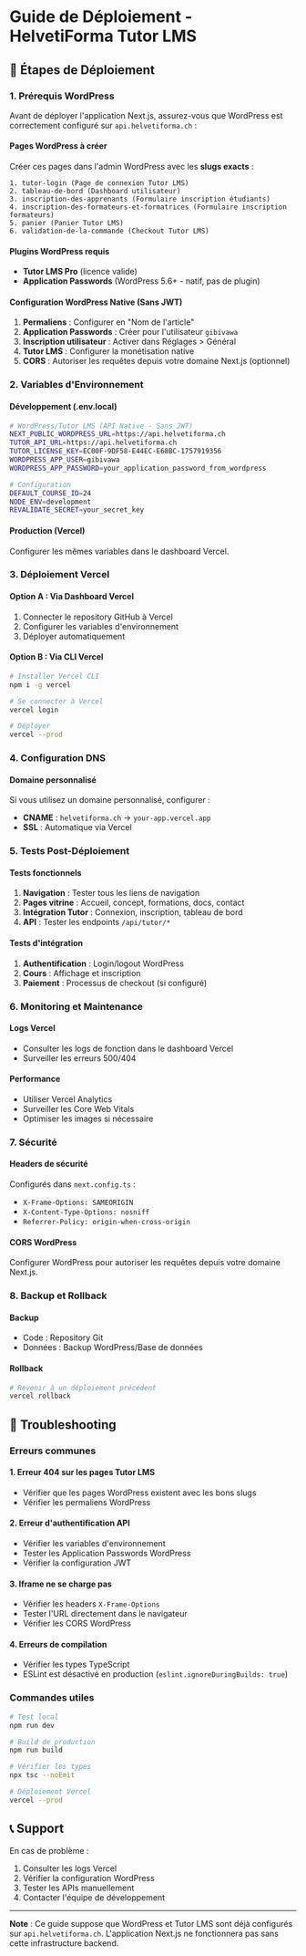 # Guide de Déploiement - HelvetiForma Tutor LMS

## 🚀 Étapes de Déploiement

### 1. Prérequis WordPress

Avant de déployer l'application Next.js, assurez-vous que WordPress est correctement configuré sur `api.helvetiforma.ch` :

#### Pages WordPress à créer
Créer ces pages dans l'admin WordPress avec les **slugs exacts** :

```
1. tutor-login (Page de connexion Tutor LMS)
2. tableau-de-bord (Dashboard utilisateur)
3. inscription-des-apprenants (Formulaire inscription étudiants)
4. inscription-des-formateurs-et-formatrices (Formulaire inscription formateurs)
5. panier (Panier Tutor LMS)
6. validation-de-la-commande (Checkout Tutor LMS)
```

#### Plugins WordPress requis
- **Tutor LMS Pro** (licence valide)
- **Application Passwords** (WordPress 5.6+ - natif, pas de plugin)

#### Configuration WordPress Native (Sans JWT)
1. **Permaliens** : Configurer en "Nom de l'article"
2. **Application Passwords** : Créer pour l'utilisateur `gibivawa`
3. **Inscription utilisateur** : Activer dans Réglages > Général
4. **Tutor LMS** : Configurer la monétisation native
5. **CORS** : Autoriser les requêtes depuis votre domaine Next.js (optionnel)

### 2. Variables d'Environnement

#### Développement (.env.local)
```bash
# WordPress/Tutor LMS (API Native - Sans JWT)
NEXT_PUBLIC_WORDPRESS_URL=https://api.helvetiforma.ch
TUTOR_API_URL=https://api.helvetiforma.ch
TUTOR_LICENSE_KEY=EC00F-9DF58-E44EC-E68BC-1757919356
WORDPRESS_APP_USER=gibivawa
WORDPRESS_APP_PASSWORD=your_application_password_from_wordpress

# Configuration
DEFAULT_COURSE_ID=24
NODE_ENV=development
REVALIDATE_SECRET=your_secret_key
```

#### Production (Vercel)
Configurer les mêmes variables dans le dashboard Vercel.

### 3. Déploiement Vercel

#### Option A : Via Dashboard Vercel
1. Connecter le repository GitHub à Vercel
2. Configurer les variables d'environnement
3. Déployer automatiquement

#### Option B : Via CLI Vercel
```bash
# Installer Vercel CLI
npm i -g vercel

# Se connecter à Vercel
vercel login

# Déployer
vercel --prod
```

### 4. Configuration DNS

#### Domaine personnalisé
Si vous utilisez un domaine personnalisé, configurer :
- **CNAME** : `helvetiforma.ch` → `your-app.vercel.app`
- **SSL** : Automatique via Vercel

### 5. Tests Post-Déploiement

#### Tests fonctionnels
1. **Navigation** : Tester tous les liens de navigation
2. **Pages vitrine** : Accueil, concept, formations, docs, contact
3. **Intégration Tutor** : Connexion, inscription, tableau de bord
4. **API** : Tester les endpoints `/api/tutor/*`

#### Tests d'intégration
1. **Authentification** : Login/logout WordPress
2. **Cours** : Affichage et inscription
3. **Paiement** : Processus de checkout (si configuré)

### 6. Monitoring et Maintenance

#### Logs Vercel
- Consulter les logs de fonction dans le dashboard Vercel
- Surveiller les erreurs 500/404

#### Performance
- Utiliser Vercel Analytics
- Surveiller les Core Web Vitals
- Optimiser les images si nécessaire

### 7. Sécurité

#### Headers de sécurité
Configurés dans `next.config.ts` :
- `X-Frame-Options: SAMEORIGIN`
- `X-Content-Type-Options: nosniff`
- `Referrer-Policy: origin-when-cross-origin`

#### CORS WordPress
Configurer WordPress pour autoriser les requêtes depuis votre domaine Next.js.

### 8. Backup et Rollback

#### Backup
- Code : Repository Git
- Données : Backup WordPress/Base de données

#### Rollback
```bash
# Revenir à un déploiement précédent
vercel rollback
```

## 🔧 Troubleshooting

### Erreurs communes

#### 1. Erreur 404 sur les pages Tutor LMS
- Vérifier que les pages WordPress existent avec les bons slugs
- Vérifier les permaliens WordPress

#### 2. Erreur d'authentification API
- Vérifier les variables d'environnement
- Tester les Application Passwords WordPress
- Vérifier la configuration JWT

#### 3. Iframe ne se charge pas
- Vérifier les headers `X-Frame-Options`
- Tester l'URL directement dans le navigateur
- Vérifier les CORS WordPress

#### 4. Erreurs de compilation
- Vérifier les types TypeScript
- ESLint est désactivé en production (`eslint.ignoreDuringBuilds: true`)

### Commandes utiles

```bash
# Test local
npm run dev

# Build de production
npm run build

# Vérifier les types
npx tsc --noEmit

# Déploiement Vercel
vercel --prod
```

## 📞 Support

En cas de problème :
1. Consulter les logs Vercel
2. Vérifier la configuration WordPress
3. Tester les APIs manuellement
4. Contacter l'équipe de développement

---

**Note** : Ce guide suppose que WordPress et Tutor LMS sont déjà configurés sur `api.helvetiforma.ch`. L'application Next.js ne fonctionnera pas sans cette infrastructure backend.
